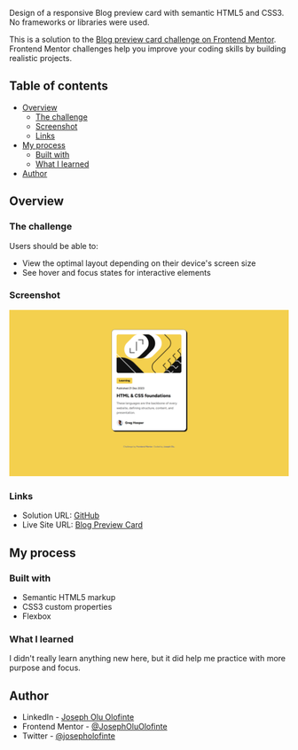 Design of a responsive Blog preview card with semantic HTML5 and CSS3. No frameworks or libraries were used.

This is a solution to the [Blog preview card challenge on Frontend Mentor](https://www.frontendmentor.io/challenges/blog-preview-card-ckPaj01IcS). Frontend Mentor challenges help you improve your coding skills by building realistic projects. 

## Table of contents

- [Overview](#overview)
  - [The challenge](#the-challenge)
  - [Screenshot](#screenshot)
  - [Links](#links)
- [My process](#my-process)
  - [Built with](#built-with)
  - [What I learned](#what-i-learned)
- [Author](#author)


## Overview

### The challenge

Users should be able to:

- View the optimal layout depending on their device's screen size
- See hover and focus states for interactive elements

### Screenshot

![](./screenshot.png)

### Links

- Solution URL: [GitHub](https://github.com/JosephOluOlofinte/blog-preview-card)
- Live Site URL: [Blog Preview Card](https://josepholuolofinte.github.io/blog-preview-card/)

## My process

### Built with

- Semantic HTML5 markup
- CSS3 custom properties
- Flexbox

### What I learned

I didn't really learn anything new here, but it did help me practice with more purpose and focus.


## Author

- LinkedIn - [Joseph Olu Olofinte](https://www.linkedin.com/in/joseph-olu/)
- Frontend Mentor - [@JosephOluOlofinte](https://www.frontendmentor.io/profile/JosephOluOlofinte)
- Twitter - [@josepholofinte](https://www.twitter.com/josepholofinte)
